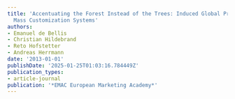 ```yaml
---
title: 'Accentuating the Forest Instead of the Trees: Induced Global Processing in
  Mass Customization Systems'
authors:
- Emanuel de Bellis
- Christian Hildebrand
- Reto Hofstetter
- Andreas Herrmann
date: '2013-01-01'
publishDate: '2025-01-25T01:03:16.784449Z'
publication_types:
- article-journal
publication: '*EMAC European Marketing Academy*'
---
```

